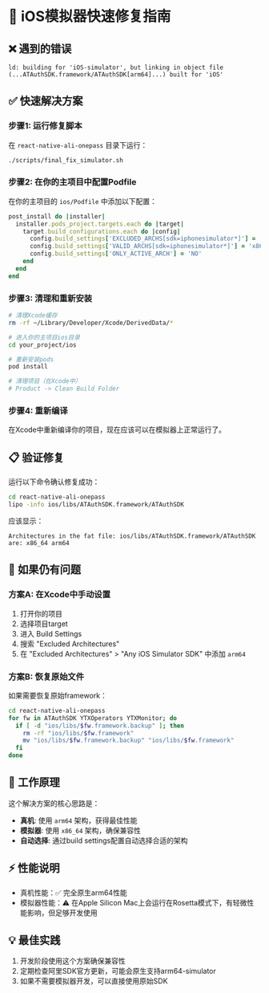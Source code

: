 # 🚀 iOS模拟器快速修复指南

## ❌ 遇到的错误
```
ld: building for 'iOS-simulator', but linking in object file 
(...ATAuthSDK.framework/ATAuthSDK[arm64]...) built for 'iOS'
```

## ✅ 快速解决方案

### 步骤1: 运行修复脚本
在 `react-native-ali-onepass` 目录下运行：
```bash
./scripts/final_fix_simulator.sh
```

### 步骤2: 在你的主项目中配置Podfile
在你的主项目的 `ios/Podfile` 中添加以下配置：

```ruby
post_install do |installer|
  installer.pods_project.targets.each do |target|
    target.build_configurations.each do |config|
      config.build_settings['EXCLUDED_ARCHS[sdk=iphonesimulator*]'] = 'arm64'
      config.build_settings['VALID_ARCHS[sdk=iphonesimulator*]'] = 'x86_64'
      config.build_settings['ONLY_ACTIVE_ARCH'] = 'NO'
    end
  end
end
```

### 步骤3: 清理和重新安装
```bash
# 清理Xcode缓存
rm -rf ~/Library/Developer/Xcode/DerivedData/*

# 进入你的主项目ios目录
cd your_project/ios

# 重新安装pods
pod install

# 清理项目（在Xcode中）
# Product -> Clean Build Folder
```

### 步骤4: 重新编译
在Xcode中重新编译你的项目，现在应该可以在模拟器上正常运行了。

## 📋 验证修复
运行以下命令确认修复成功：
```bash
cd react-native-ali-onepass
lipo -info ios/libs/ATAuthSDK.framework/ATAuthSDK
```

应该显示：
```
Architectures in the fat file: ios/libs/ATAuthSDK.framework/ATAuthSDK are: x86_64 arm64
```

## 🔧 如果仍有问题

### 方案A: 在Xcode中手动设置
1. 打开你的项目
2. 选择项目target
3. 进入 Build Settings
4. 搜索 "Excluded Architectures"
5. 在 "Excluded Architectures" > "Any iOS Simulator SDK" 中添加 `arm64`

### 方案B: 恢复原始文件
如果需要恢复原始framework：
```bash
cd react-native-ali-onepass
for fw in ATAuthSDK YTXOperators YTXMonitor; do
  if [ -d "ios/libs/$fw.framework.backup" ]; then
    rm -rf "ios/libs/$fw.framework"
    mv "ios/libs/$fw.framework.backup" "ios/libs/$fw.framework"
  fi
done
```

## 📖 工作原理
这个解决方案的核心思路是：
- **真机**: 使用 `arm64` 架构，获得最佳性能
- **模拟器**: 使用 `x86_64` 架构，确保兼容性
- **自动选择**: 通过build settings配置自动选择合适的架构

## ⚡ 性能说明
- 真机性能：✅ 完全原生arm64性能
- 模拟器性能：⚠️ 在Apple Silicon Mac上会运行在Rosetta模式下，有轻微性能影响，但足够开发使用

## 💡 最佳实践
1. 开发阶段使用这个方案确保兼容性
2. 定期检查阿里SDK官方更新，可能会原生支持arm64-simulator
3. 如果不需要模拟器开发，可以直接使用原始SDK 
